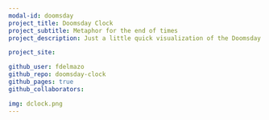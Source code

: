 ```yaml
---
modal-id: doomsday
project_title: Doomsday Clock
project_subtitle: Metaphor for the end of times
project_description: Just a little quick visualization of the Doomsday Clock up to 2020.

project_site:

github_user: fdelmazo
github_repo: doomsday-clock
github_pages: true
github_collaborators:

img: dclock.png
---
```


